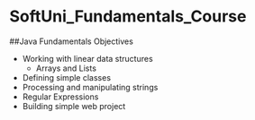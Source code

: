 # SoftUni_Fundamentals_Course

##Java Fundamentals Objectives
- Working with linear data structures
  -	Arrays and Lists
-	Defining simple classes
-	Processing and manipulating strings
-	Regular Expressions
-	Building simple web project







